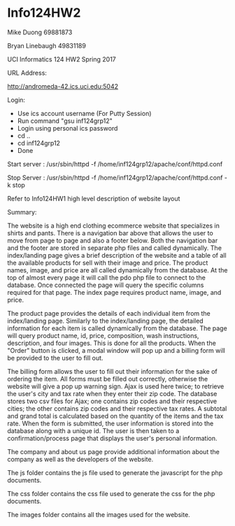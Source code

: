 # Info124HW2
Mike Duong 69881873

Bryan Linebaugh 49831189

UCI Informatics 124 HW2 Spring 2017

URL Address:

http://andromeda-42.ics.uci.edu:5042

Login:

- Use ics account username (For Putty Session)
- Run command "gsu inf124grp12"
- Login using personal ics password
- cd ..
- cd inf124grp12
- Done

Start server : /usr/sbin/httpd -f /home/inf124grp12/apache/conf/httpd.conf

Stop Server : /usr/sbin/httpd -f /home/inf124grp12/apache/conf/httpd.conf -k stop

Refer to Info124HW1 high level description of website layout

Summary:

The website is a high end clothing ecommerce website that specializes in shirts and pants.
There is a navigation bar above that allows the user to move from page to page and also a 
footer below. Both the navigation bar and the footer are stored in separate php files and
called dynamically. The index/landing page gives a brief description of the website and a 
table of all the available products for sell with their image and price. The product names,
image, and price are all called dynamically from the database. At the top of almost every
page it will call the pdo php file to connect to the database. Once connected the page will
query the specific columns required for that page. The index page requires product name,
image, and price.

The product page provides the details of each individual item from the index/landing page.
Similarly to the index/landing page, the detailed information for each item is called
dynamically from the database. The page will query product name, id, price, composition,
wash instructions, description, and four images. This is done for all the products. When 
the "Order" button is clicked, a modal window will pop up and a billing form will be 
provided to the user to fill out.

The billing form allows the user to fill out their information for the sake of ordering the
item. All forms must be filled out correctly, otherwise the website will give a pop up 
warning sign. Ajax is used here twice; to retrieve the user's city and tax rate when they 
enter their zip code. The database stores two csv files for Ajax; one contains zip codes 
and their respective cities; the other contains zip codes and their respective tax rates.
A subtotal and grand total is calculated based on the quantity of the items and the tax
rate. When the form is submitted, the user information is stored into the database along
with a unique id. The user is then taken to a confirmation/process page that displays the
user's personal information.

The company and about us page provide additional information about the company as well as
the developers of the website. 

The js folder contains the js file used to generate the javascript for the php documents.

The css folder contains the css file used to generate the css for the php documents.

The images folder contains all the images used for the website.
